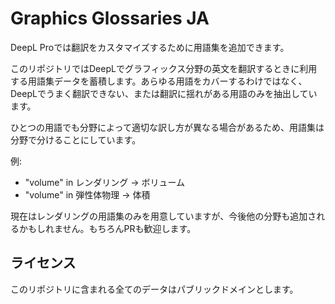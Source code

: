 # Graphics Glossaries JA

DeepL Proでは翻訳をカスタマイズするために用語集を追加できます。

このリポジトリではDeepLでグラフィックス分野の英文を翻訳するときに利用する用語集データを蓄積します。あらゆる用語をカバーするわけではなく、
DeepLでうまく翻訳できない、または翻訳に揺れがある用語のみを抽出しています。

ひとつの用語でも分野によって適切な訳し方が異なる場合があるため、用語集は分野で分けることにしています。

例:
- "volume" in レンダリング -> ボリューム
- "volume" in 弾性体物理 -> 体積

現在はレンダリングの用語集のみを用意していますが、今後他の分野も追加されるかもしれません。もちろんPRも歓迎します。

## ライセンス

このリポジトリに含まれる全てのデータはパブリックドメインとします。
